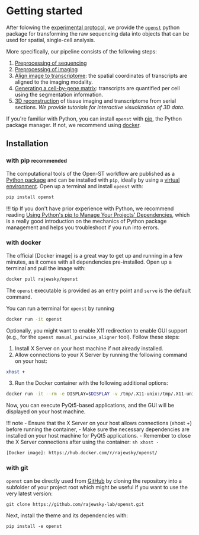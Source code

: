 # Getting started

After folowing the [experimental protocol](../experimental/getting_started.md), we provide the [`openst`](https://pypi.org/project/openst/)
python package for transforming the raw sequencing data into objects that can be used for spatial, single-cell
analysis.

More specifically, our pipeline consists of the following steps:

1. [Preprocessing of sequencing](preprocessing_sequencing.md)
2. [Preprocessing of imaging](preprocessing_imaging.md)
3. [Align image to transcriptome](pairwise_alignment.md): the spatial coordinates of transcripts are aligned
    to the imaging modality.
4. [Generating a cell-by-gene matrix](generate_expression_matrix.md): transcripts
    are quantified per cell using the segmentation information.
5. [3D reconstruction](threed_reconstruction.md) of tissue imaging and transcriptome from serial sections.
   *We provide tutorials for interactive visualization of 3D data.*

If you're familiar with Python, you can install `openst` with [pip], the Python package manager.
If not, we recommend using [docker].

[pip]: #with-pip
[docker]: #with-docker

## Installation

### with pip <small>recommended</small>

The computational tools of the Open-ST workflow are published as a [Python package]
and can be installed with `pip`, ideally by using a [virtual environment].
Open up a terminal and install `openst` with:

``` sh
pip install openst
```

!!! tip
    If you don't have prior experience with Python, we recommend reading
    [Using Python's pip to Manage Your Projects' Dependencies], which is a really
    good introduction on the mechanics of Python package management and helps you
    troubleshoot if you run into errors.

  [Python package]: https://pypi.org/project/openst/
  [virtual environment]: https://realpython.com/what-is-pip/#using-pip-in-a-python-virtual-environment
  [Markdown]: https://python-markdown.github.io/
  [Pygments]: https://pygments.org/
  [Python Markdown Extensions]: https://facelessuser.github.io/pymdown-extensions/
  [Using Python's pip to Manage Your Projects' Dependencies]: https://realpython.com/what-is-pip/

### with docker

The official [Docker image] is a great way to get up and running in a few
minutes, as it comes with all dependencies pre-installed. Open up a terminal
and pull the image with:

``` sh
docker pull rajewsky/openst
```

The `openst` executable is provided as an entry point and `serve` is the
default command.

You can run a terminal for `openst` by running
```sh
docker run -it openst
```

Optionally, you might want to enable X11 redirection to enable GUI support (e.g., for the `openst manual_pairwise_aligner` tool).
Follow these steps:

1. Install X Server on your host machine if not already installed.
2. Allow connections to your X Server by running the following command on your host:
```sh
xhost +
```
3. Run the Docker container with the following additional options:
```sh
docker run -it --rm -e DISPLAY=$DISPLAY -v /tmp/.X11-unix:/tmp/.X11-unix openst
```

Now, you can execute PyQt5-based applications, and the GUI will be displayed on your host machine.

!!! note
    - Ensure that the X Server on your host allows connections (xhost +) before running the container,
    - Make sure the necessary dependencies are installed on your host machine for PyQt5 applications.
    - Remember to close the X Server connections after using the container:
      ```sh
      xhost -
      ```

    [Docker image]: https://hub.docker.com/r/rajewsky/openst/

### with git

`openst` can be directly used from [GitHub] by cloning the
repository into a subfolder of your project root which might be useful if you
want to use the very latest version:

```
git clone https://github.com/rajewsky-lab/openst.git
```

Next, install the theme and its dependencies with:

```
pip install -e openst
```

  [GitHub]: https://github.com/rajewsky-lab/openst